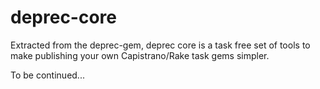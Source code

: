 deprec-core
===========

Extracted from the deprec-gem, deprec core is a task free set of tools
to make publishing your own Capistrano/Rake task gems simpler.

To be continued...
